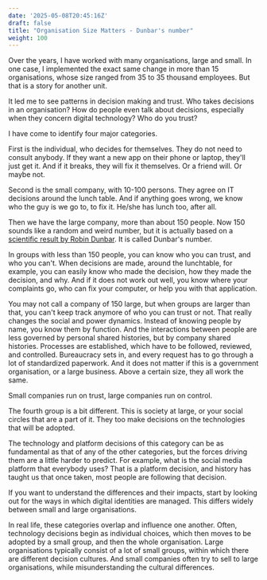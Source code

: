```yaml
---
date: '2025-05-08T20:45:16Z'
draft: false
title: "Organisation Size Matters - Dunbar's number"
weight: 100
---
```


Over the years, I have worked with many organisations, large and small.
In one case, I implemented the exact same change in more than 15 organisations, whose size ranged from 35 to 35 thousand employees.
But that is a story for another unit.

It led me to see patterns in decision making and trust.
Who takes decisions in an organisation?
How do people even talk about decisions, especially when they concern digital technology?
Who do you trust?

I have come to identify four major categories.

First is the individual, who decides for themselves.
They do not need to consult anybody.
If they want a new app on their phone or laptop, they'll just get it.
And if it breaks, they will fix it themselves.
Or a friend will.
Or maybe not.

Second is the small company, with 10-100 persons.
They agree on IT decisions around the lunch table.
And if anything goes wrong, we know who the guy is we go to, to fix it.
He/she has lunch too, after all.

Then we have the large company, more than about 150 people.
Now 150 sounds like a random and weird number, but it is actually based on a [scientific result by Robin Dunbar](https://en.wikipedia.org/wiki/Dunbar%27s_number).
It is called Dunbar's number. 

In groups with less than 150 people, you can know who you can trust, and who you can't. 
When decisions are made, around the lunchtable, for example, you can easily know who made the decision, how they made the decision, and why.
And if it does not work out well, you know where your complaints go, who can fix your computer, or help you with that application.

You may not call a company of 150 large, but when groups are larger than that, you can't keep track anymore of who you can trust or not.
That really changes the social and power dynamics.
Instead of knowing people by name, you know them by function.
And the interactions between people are less governed by personal shared histories, but by company shared histories.
Processes are established, which have to be followed, reviewed, and controlled.
Bureaucracy sets in, and every request has to go through a lot of standardized paperwork.
And it does not matter if this is a government organisation, or a large business.
Above a certain size, they all work the same.

Small companies run on trust, large companies run on control.

The fourth group is a bit different. This is society at large, or your social circles that are a part of it.
They too make decisions on the technologies that will be adopted.

The technology and platform decisions of this category can be as fundamental as that of any of the other categories, but the forces driving them are a little harder to predict.
For example, what is the social media platform that everybody uses?
That is a platform decision, and history has taught us that once taken, most people are following that decision.

If you want to understand the differences and their impacts, start by looking out for the ways in which digital identities are managed.
This differs widely between small and large organisations.

In real life, these categories overlap and influence one another. Often, technology decisions begin as individual choices, which then moves to be adopted by a small group, and then the whole organisation.
Large organisations typically consist of a lot of small groups, within which there are different decision cultures.
And small companies often try to sell to large organisations, while misunderstanding the cultural differences.
